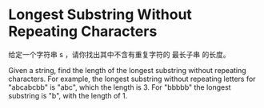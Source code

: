 # Longest Substring Without Repeating Characters 

给定一个字符串 s ，请你找出其中不含有重复字符的 最长子串 的长度。

Given a string, find the length of the longest substring without repeating characters. For example, the longest substring without repeating letters for "abcabcbb" is "abc", which the length is 3. For "bbbbb" the longest substring is "b", with the length of 1.





